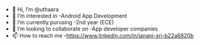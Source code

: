 - 👋 Hi, I’m @uthaara
- 👀 I’m interested in -Android App Development 
- 🌱 I’m currently purusing -2nd year (ECE)
- 💞️ I’m looking to collaborate on -App developer companies
- 📫 How to reach me -https://www.linkedin.com/in/janani-sri-b22a6820b

<!---
uthaara/uthaara is a ✨ special ✨ repository because its `README.md` (this file) appears on your GitHub profile.
You can click the Preview link to take a look at your changes.
--->
